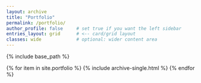 ```yaml
---
layout: archive
title: "Portfolio"
permalink: /portfolio/
author_profile: false     # set true if you want the left sidebar
entries_layout: grid      # <-- card/grid layout
classes: wide             # optional: wider content area
---
```


{% include base_path %}

{% for item in site.portfolio %}
  {% include archive-single.html %}
{% endfor %}
